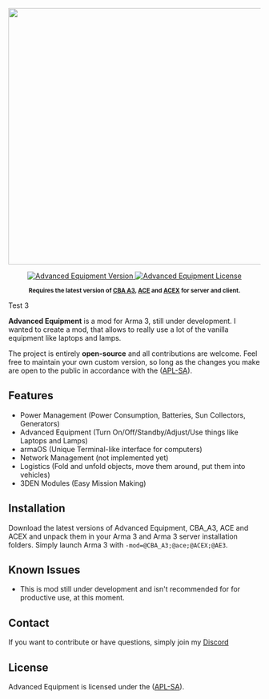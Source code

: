 <p align="center">
    <img src="https://github.com/y0014984/Advanced-Equipment/raw/master/design/Advanced-Eqipment-Logo-Simple-Font.png" width="512">
</p>

<p align="center">
    <a href="https://github.com/y0014984/Advanced-Equipment/releases/latest">
        <img src="https://img.shields.io/badge/Version-0.1.0-blue.svg?style=flat-square" alt="Advanced Equipment Version">
    </a>
    <a href="https://www.bistudio.com/community/licenses/arma-public-license-share-alike">
        <img src="https://img.shields.io/badge/License-APL%20SA-red.svg?style=flat-square" alt="Advanced Equipment License">
    </a>
</p>

<p align="center">
    <sup><strong>Requires the latest version of <a href="https://github.com/CBATeam/CBA_A3/releases">CBA A3</a>, <a href="https://github.com/acemod/ACE3/releases">ACE</a> and <a href="https://github.com/acemod/ACEX/releases">ACEX</a> for server and client.<br/></strong></sup>
</p>

Test 3

**Advanced Equipment** is a mod for Arma 3, still under development. I wanted to create a mod, that allows to really use a lot of the vanilla equipment like laptops and lamps.

The project is entirely **open-source** and all contributions are welcome. Feel free to maintain your own custom version, so long as the changes you make are open to the public in accordance with the ([APL-SA](https://www.bistudio.com/community/licenses/arma-public-license-share-alike)).

## Features

- Power Management (Power Consumption, Batteries, Sun Collectors, Generators)
- Advanced Equipment (Turn On/Off/Standby/Adjust/Use things like Laptops and Lamps)
- armaOS (Unique Terminal-like interface for computers)
- Network Management (not implemented yet)
- Logistics (Fold and unfold objects, move them around, put them into vehicles)
- 3DEN Modules (Easy Mission Making)

## Installation

Download the latest versions of Advanced Equipment, CBA_A3, ACE and ACEX and unpack them in your Arma 3 and Arma 3 server installation folders.
Simply launch Arma 3 with `-mod=@CBA_A3;@ace;@ACEX;@AE3`.

## Known Issues

* This is mod still under development and isn't recommended for for productive use, at this moment.

## Contact

If you want to contribute or have questions, simply join my [Discord](https://discord.com/invite/JMmxXEx)

## License

Advanced Equipment is licensed under the ([APL-SA](https://www.bistudio.com/community/licenses/arma-public-license-share-alike)).
